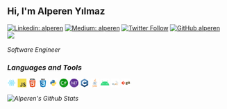 <h2> Hi, I'm Alperen Yılmaz</h2>

[![Linkedin: alperen](https://img.shields.io/badge/-Linkedin-blue?style=flat-square&logo=Linkedin&logoColor=white&link=https://www.linkedin.com/in/ialperenyilmaz/)](https://www.linkedin.com/in/ialperenyilmaz) [![Medium: alperen](https://img.shields.io/badge/-Medium-black?style=flat-square&logo=Medium&logoColor=white&link=https://medium.com/@alperenylmaz61)](https://medium.com/@alperenylmaz61) [![Twitter Follow](https://img.shields.io/twitter/follow/ialperenylmaz?label=Follow)](https://twitter.com/ialperenylmaz)  [![GitHub alperen](https://img.shields.io/github/followers/xayilmaz?label=follow&style=social)](https://github.com/xayilmaz) ![](https://visitor-badge.glitch.me/badge?page_id=xayilmaz.xayilmaz)

<em>Software Engineer

### Languages and Tools

<code><img height="20" src="https://raw.githubusercontent.com/github/explore/80688e429a7d4ef2fca1e82350fe8e3517d3494d/topics/react/react.png"></code> <code><img height="20" src="https://raw.githubusercontent.com/github/explore/80688e429a7d4ef2fca1e82350fe8e3517d3494d/topics/javascript/javascript.png"></code> <code><img height="20" src="https://raw.githubusercontent.com/github/explore/80688e429a7d4ef2fca1e82350fe8e3517d3494d/topics/html/html.png"></code> <code><img height="20" src="https://raw.githubusercontent.com/github/explore/80688e429a7d4ef2fca1e82350fe8e3517d3494d/topics/css/css.png"></code> <code><img height="20" src="https://raw.githubusercontent.com/github/explore/80688e429a7d4ef2fca1e82350fe8e3517d3494d/topics/python/python.png"></code> <code><img height="20" src="https://raw.githubusercontent.com/github/explore/80688e429a7d4ef2fca1e82350fe8e3517d3494d/topics/csharp/csharp.png"></code> <code><img height="20" src="https://raw.githubusercontent.com/github/explore/93d8a67084f94b2a444e510199a6e7622e5b09a3/topics/dotnet/dotnet.png"></code> <code><img height="20" src="https://raw.githubusercontent.com/github/explore/80688e429a7d4ef2fca1e82350fe8e3517d3494d/topics/cpp/cpp.png"></code> <code><img height="20" src="https://raw.githubusercontent.com/github/explore/5b3600551e122a3277c2c5368af2ad5725ffa9a1/topics/java/java.png"></code> <code><img height="20" src="https://raw.githubusercontent.com/github/explore/8baf984947f4d9c32006bd03fa4c51ff91aadf8d/topics/android/android.png"></code> <code><img height="20" src="https://raw.githubusercontent.com/github/explore/80688e429a7d4ef2fca1e82350fe8e3517d3494d/topics/mysql/mysql.png"></code> <code><img height="20" src="https://raw.githubusercontent.com/github/explore/80688e429a7d4ef2fca1e82350fe8e3517d3494d/topics/git/git.png"></code>

![Alperen's Github Stats](https://github-readme-stats.vercel.app/api?username=xayilmaz&show_icons=true&title_color=fff&icon_color=79ff97&text_color=9f9f9f&bg_color=151515)
